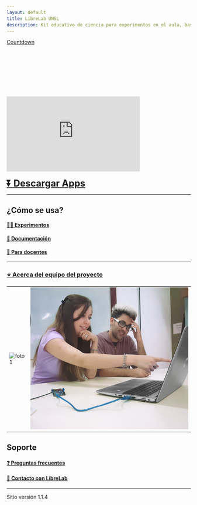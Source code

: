 ```yaml
---
layout: default
title: LibreLab UNSL
description: Kit educativo de ciencia para experimentos en el aula, basado en Arduino.
---
```


<a data-type="countdown" data-id="3329094" class="tickcounter" style="display: block; width: 100%; position: relative; padding-bottom: 25%" title="Countdown" href="//www.tickcounter.com/">Countdown</a><script>(function(d, s, id) { var js, pjs = d.getElementsByTagName(s)[0]; if (d.getElementById(id)) return; js = d.createElement(s); js.id = id; js.src = "//www.tickcounter.com/static/js/loader.js"; pjs.parentNode.insertBefore(js, pjs); }(document, "script", "tickcounter-sdk"));</script>

<iframe width="364" height="205" src="https://www.youtube.com/embed/qOeYuYKHJps?controls=1" title="YouTube video player" frameborder="0" allow="accelerometer; autoplay; clipboard-write; encrypted-media; gyroscope; picture-in-picture" allowfullscreen></iframe>

<b><a style="font-size:25px" href="https://labunsl.github.io/Descargar">⏬ Descargar Apps</a></b>

---



## ¿Cómo se usa?

#### [🧑‍🔬 Experimentos](Experimentos)

#### [🚀 Documentación](Documentación)

#### [📝 Para docentes](Docentes)

---

### [⭐ Acerca del equipo del proyecto](Equipo)

|           |              |
|-----------|-------------:|
|![foto1](/assets/img/foto1.gif) | ![foto2](/assets/img/foto2.gif) |

## Soporte

#### [❓️ Preguntas frecuentes](FAQ)

#### [💬 Contacto con LibreLab](Contacto)

---

Sitio versión 1.1.4

